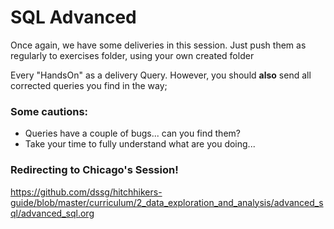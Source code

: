 # SQL Advanced

Once again, we have some deliveries in this session. Just push them as regularly to exercises folder, using your own created folder

Every "HandsOn" as a delivery Query. However, you should **also** send all corrected queries you find in the way;

### Some cautions:

- Queries have a couple of bugs... can you find them?
- Take your time to fully understand what are you doing...


### Redirecting to Chicago's Session!

https://github.com/dssg/hitchhikers-guide/blob/master/curriculum/2_data_exploration_and_analysis/advanced_sql/advanced_sql.org




